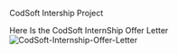 CodSoft Intership Project 

Here Is the CodSoft InternShip Offer Letter
![CodSoft-Internship-Offer-Letter](https://github.com/Prajwal246800/CodSoft/assets/129885662/d675cae4-6d4f-4b03-901a-1e413ad8e925)
